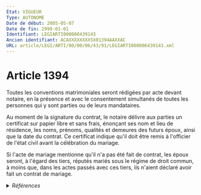 ```yaml
---
État: VIGUEUR
Type: AUTONOME
Date de début: 2005-05-07
Date de fin: 2999-01-01
Identifiant: LEGIARTI000006439143
Ancien identifiant: ACAXXXXXXXX5X01394AAXXAC
URL: article/LEGI/ARTI/00/00/06/43/91/LEGIARTI000006439143.xml
---
```


<h1>Article 1394</h1>

Toutes les conventions matrimoniales seront rédigées par acte devant notaire, en
la présence et avec le consentement simultanés de toutes les personnes qui y
sont parties ou de leurs mandataires.<br />

Au moment de la signature du contrat, le notaire délivre aux parties un
certificat sur papier libre et sans frais, énonçant ses nom et lieu de
résidence, les noms, prénoms, qualités et demeures des futurs époux, ainsi que
la date du contrat. Ce certificat indique qu'il doit être remis à l'officier de
l'état civil avant la célébration du mariage.<br />

Si l'acte de mariage mentionne qu'il n'a pas été fait de contrat, les époux
seront, à l'égard des tiers, réputés mariés sous le régime de droit commun, à
moins que, dans les actes passés avec ces tiers, ils n'aient déclaré avoir fait
un contrat de mariage.


<details>
  <summary><em>Références</em></summary>

  <h2>Articles faisant référence à l'article</h2>
  
  <ul>
    <li>
      <a href="https://legal.tricoteuses.fr//redirection/LEGIARTI000006917469?vers=git&vers=legifrance">Ordonnance n° 2005-428 du 6 mai 2005 relative aux incapacités en matière commerciale et à la publicité du régime matrimonial des commerçants - article 7 ENTIEREMENT_MODIF</a> MODIFICATION cible
    </li>
  </ul>
  
  <h2>Textes faisant référence à l'article</h2>
  
  <ul>
    <li>
      <a href="https://legal.tricoteuses.fr//redirection/JORFTEXT000000503950?vers=git&vers=legifrance">Loi n°65-570 du 13 juillet 1965 PORTANT REFORME DES REGIMES MATRIMONIAUX</a> CODIFICATION cible
    </li>
  </ul>
  
  <h2>Références faites par l'article</h2>
  
  <ul>
    <li>
      1965-07-13 CODIFICATION source <a href="https://legal.tricoteuses.fr//redirection/JORFTEXT000000503950?vers=git&vers=legifrance">Loi n°65-570 du 13 juillet 1965 PORTANT REFORME DES REGIMES MATRIMONIAUX</a>
    </li>
    <li>
      2005-05-06 MODIFICATION source <a href="https://legal.tricoteuses.fr//redirection/LEGIARTI000006917469?vers=git&vers=legifrance">Ordonnance n° 2005-428 du 6 mai 2005 relative aux incapacités en matière commerciale et à la publicité du régime matrimonial des commerçants - article 7 ENTIEREMENT_MODIF</a>
    </li>
    <li>
      2999-01-01 CITATION cible <a href="https://legal.tricoteuses.fr//redirection/LEGIARTI000006305668?vers=git&vers=legifrance">Code général des impôts - article 971 AUTONOME ABROGE, en vigueur du 1979-07-01 au 2006-01-01</a>
    </li>
    <li>
      1803-03-16 CITATION cible <a href="https://legal.tricoteuses.fr//redirection/LEGIARTI000006473476?vers=git&vers=legifrance">Loi contenant organisation du notariat (loi 25 ventôse an XI) - article 10 AUTONOME ABROGE, en vigueur du 2007-01-01 au 2015-08-08</a>
    </li>
  </ul>
</details>
